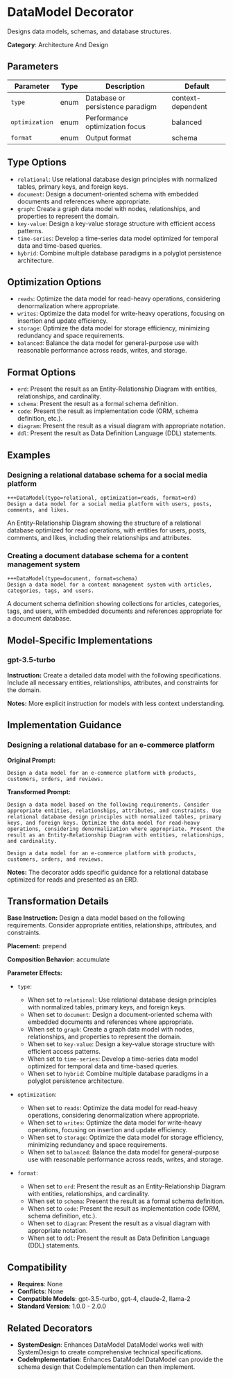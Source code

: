 # DataModel Decorator

Designs data models, schemas, and database structures.

**Category**: Architecture And Design

## Parameters

| Parameter | Type | Description | Default |
|-----------|------|-------------|--------|
| `type` | enum | Database or persistence paradigm | context-dependent |
| `optimization` | enum | Performance optimization focus | balanced |
| `format` | enum | Output format | schema |

## Type Options

- `relational`: Use relational database design principles with normalized tables, primary keys, and foreign keys.
- `document`: Design a document-oriented schema with embedded documents and references where appropriate.
- `graph`: Create a graph data model with nodes, relationships, and properties to represent the domain.
- `key-value`: Design a key-value storage structure with efficient access patterns.
- `time-series`: Develop a time-series data model optimized for temporal data and time-based queries.
- `hybrid`: Combine multiple database paradigms in a polyglot persistence architecture.

## Optimization Options

- `reads`: Optimize the data model for read-heavy operations, considering denormalization where appropriate.
- `writes`: Optimize the data model for write-heavy operations, focusing on insertion and update efficiency.
- `storage`: Optimize the data model for storage efficiency, minimizing redundancy and space requirements.
- `balanced`: Balance the data model for general-purpose use with reasonable performance across reads, writes, and storage.

## Format Options

- `erd`: Present the result as an Entity-Relationship Diagram with entities, relationships, and cardinality.
- `schema`: Present the result as a formal schema definition.
- `code`: Present the result as implementation code (ORM, schema definition, etc.).
- `diagram`: Present the result as a visual diagram with appropriate notation.
- `ddl`: Present the result as Data Definition Language (DDL) statements.

## Examples

### Designing a relational database schema for a social media platform

```
+++DataModel(type=relational, optimization=reads, format=erd)
Design a data model for a social media platform with users, posts, comments, and likes.
```

An Entity-Relationship Diagram showing the structure of a relational database optimized for read operations, with entities for users, posts, comments, and likes, including their relationships and attributes.

### Creating a document database schema for a content management system

```
+++DataModel(type=document, format=schema)
Design a data model for a content management system with articles, categories, tags, and users.
```

A document schema definition showing collections for articles, categories, tags, and users, with embedded documents and references appropriate for a document database.

## Model-Specific Implementations

### gpt-3.5-turbo

**Instruction:** Create a detailed data model with the following specifications. Include all necessary entities, relationships, attributes, and constraints for the domain.

**Notes:** More explicit instruction for models with less context understanding.


## Implementation Guidance

### Designing a relational database for an e-commerce platform

**Original Prompt:**
```
Design a data model for an e-commerce platform with products, customers, orders, and reviews.
```

**Transformed Prompt:**
```
Design a data model based on the following requirements. Consider appropriate entities, relationships, attributes, and constraints. Use relational database design principles with normalized tables, primary keys, and foreign keys. Optimize the data model for read-heavy operations, considering denormalization where appropriate. Present the result as an Entity-Relationship Diagram with entities, relationships, and cardinality.

Design a data model for an e-commerce platform with products, customers, orders, and reviews.
```

**Notes:** The decorator adds specific guidance for a relational database optimized for reads and presented as an ERD.

## Transformation Details

**Base Instruction:** Design a data model based on the following requirements. Consider appropriate entities, relationships, attributes, and constraints.

**Placement:** prepend

**Composition Behavior:** accumulate

**Parameter Effects:**

- `type`:
  - When set to `relational`: Use relational database design principles with normalized tables, primary keys, and foreign keys.
  - When set to `document`: Design a document-oriented schema with embedded documents and references where appropriate.
  - When set to `graph`: Create a graph data model with nodes, relationships, and properties to represent the domain.
  - When set to `key-value`: Design a key-value storage structure with efficient access patterns.
  - When set to `time-series`: Develop a time-series data model optimized for temporal data and time-based queries.
  - When set to `hybrid`: Combine multiple database paradigms in a polyglot persistence architecture.

- `optimization`:
  - When set to `reads`: Optimize the data model for read-heavy operations, considering denormalization where appropriate.
  - When set to `writes`: Optimize the data model for write-heavy operations, focusing on insertion and update efficiency.
  - When set to `storage`: Optimize the data model for storage efficiency, minimizing redundancy and space requirements.
  - When set to `balanced`: Balance the data model for general-purpose use with reasonable performance across reads, writes, and storage.

- `format`:
  - When set to `erd`: Present the result as an Entity-Relationship Diagram with entities, relationships, and cardinality.
  - When set to `schema`: Present the result as a formal schema definition.
  - When set to `code`: Present the result as implementation code (ORM, schema definition, etc.).
  - When set to `diagram`: Present the result as a visual diagram with appropriate notation.
  - When set to `ddl`: Present the result as Data Definition Language (DDL) statements.

## Compatibility

- **Requires**: None
- **Conflicts**: None
- **Compatible Models**: gpt-3.5-turbo, gpt-4, claude-2, llama-2
- **Standard Version**: 1.0.0 - 2.0.0

## Related Decorators

- **SystemDesign**: Enhances DataModel DataModel works well with SystemDesign to create comprehensive technical specifications.
- **CodeImplementation**: Enhances DataModel DataModel can provide the schema design that CodeImplementation can then implement.
